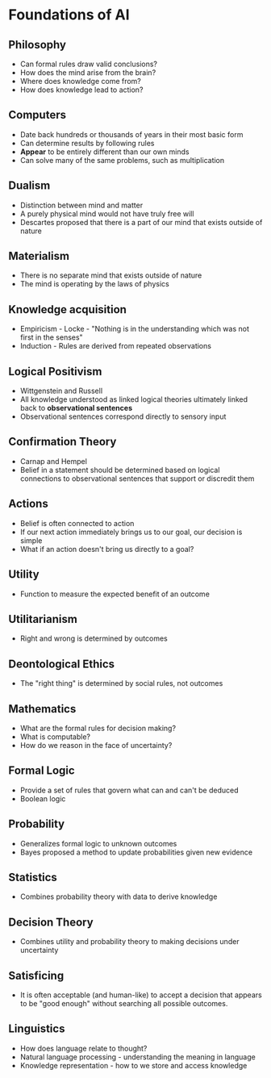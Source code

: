 Foundations of AI
=================

Philosophy
----------

- Can formal rules draw valid conclusions?
- How does the mind arise from the brain?
- Where does knowledge come from?
- How does knowledge lead to action?

Computers
---------

- Date back hundreds or thousands of years in their most basic form
- Can determine results by following rules
- **Appear** to be entirely different than our own minds
- Can solve many of the same problems, such as multiplication

Dualism
-------

- Distinction between mind and matter
- A purely physical mind would not have truly free will
- Descartes proposed that there is a part of our mind that exists outside of nature

Materialism
-----------

- There is no separate mind that exists outside of nature
- The mind is operating by the laws of physics

Knowledge acquisition
--------------------

- Empiricism - Locke - "Nothing is in the understanding which was not first in the senses"
- Induction - Rules are derived from repeated observations

Logical Positivism
------------------

- Wittgenstein and Russell
- All knowledge understood as linked logical theories ultimately linked back to **observational sentences**
- Observational sentences correspond directly to sensory input

Confirmation Theory
-------------------

- Carnap and Hempel
- Belief in a statement should be determined based on logical connections to observational sentences that support or discredit them

Actions
-------

- Belief is often connected to action
- If our next action immediately brings us to our goal, our decision is simple
- What if an action doesn't bring us directly to a goal?

Utility
-------

- Function to measure the expected benefit of an outcome

Utilitarianism
--------------

- Right and wrong is determined by outcomes

Deontological Ethics
--------------------

- The "right thing" is determined by social rules, not outcomes

Mathematics
-----------

- What are the formal rules for decision making?
- What is computable?
- How do we reason in the face of uncertainty?

Formal Logic
------------

- Provide a set of rules that govern what can and can't be deduced
- Boolean logic

Probability
-----------

- Generalizes formal logic to unknown outcomes
- Bayes proposed a method to update probabilities given new evidence

Statistics
----------

- Combines probability theory with data to derive knowledge

Decision Theory
---------------

- Combines utility and probability theory to making decisions under uncertainty

Satisficing
-----------

- It is often acceptable (and human-like) to accept a decision that appears to be "good enough" without searching all possible outcomes.

Linguistics
-----------

- How does language relate to thought?
- Natural language processing - understanding the meaning in language
- Knowledge representation - how to we store and access knowledge
